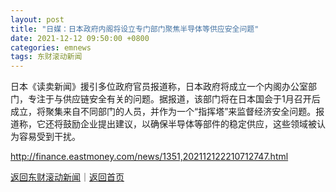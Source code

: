 ```yaml
---
layout: post
title: "日媒：日本政府内阁将设立专门部门聚焦半导体等供应安全问题"
date: 2021-12-12 09:50:00 +0800
categories: emnews
tags: 东财滚动新闻
---
```


日本《读卖新闻》援引多位政府官员报道称，日本政府将成立一个内阁办公室部门，专注于与供应链安全有关的问题。据报道，该部门将在日本国会于1月召开后成立，将聚集来自不同部门的人员，并作为一个“指挥塔”来监督经济安全问题。报道称，它还将鼓励企业提出建议，以确保半导体等部件的稳定供应，这些领域被认为容易受到干扰。

<http://finance.eastmoney.com/news/1351,202112122210712747.html>

[返回东财滚动新闻](//finews.withounder.com/emnews/)｜[返回首页](//finews.withounder.com/)